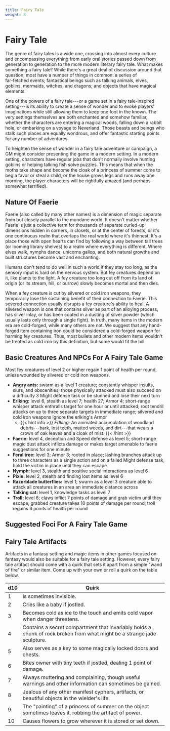 ```yaml
---
title: Fairy Tale
weight: 8
---
```


# Fairy Tale

The genre of fairy tales is a wide one, crossing into almost every culture and encompassing everything from early oral stories passed down from generation to generation to the more modern literary fairy tale. What makes something a fairy tale? While there's a great deal of discussion around that question, most have a number of things in common: a series of  
far-fetched events; fantastical beings such as talking animals, elves, goblins, mermaids, witches, and dragons; and objects that have magical elements.

One of the powers of a fairy tale---or a game set in a fairy tale-inspired setting---is its ability to create a sense of wonder and to evoke players' imaginations while still allowing them to keep one foot in the known. The very settings themselves are both enchanted and somehow familiar, whether the characters are entering a magical woods, falling down a rabbit hole, or embarking on a voyage to Neverland. Those beasts and beings who stalk such places are equally wondrous, and offer fantastic starting points for any number of adventures.

To heighten the sense of wonder in a fairy tale adventure or campaign, a GM might consider presenting the game in a modern setting. In a modern setting, characters have regular jobs that don't normally involve hunting goblins or helping talking fish solve puzzles. This means that when the moths take shape and become the cloak of a princess of summer come to beg a favor or steal a child, or the house grows legs and runs away one morning, the player characters will be rightfully amazed (and perhaps somewhat terrified).

## Nature Of Faerie

Faerie (also called by many other names) is a dimension of magic separate from but closely parallel to the mundane world. It doesn't matter whether Faerie is just a collective term for thousands of separate curled-up dimensions hidden in corners, in closets, or at the center of forests, or it's one continuous realm that overlaps the real world where it's thinnest. It's a place those with open hearts can find by following a way between tall trees (or looming library shelves) to a realm where everything is different. Where elves walk, nymphs dance, unicorns gallop, and both natural growths and built structures become vast and enchanting.

Humans don't tend to do well in such a world if they stay too long, as the sensory input is hard on the nervous system. But fey creatures depend on it, like plants to the light. A fey creature too long cut off from its land of origin (or its stream, hill, or burrow) slowly becomes mortal and then dies.

When a fey creature is cut by silvered or cold iron weapons, they temporarily lose the sustaining benefit of their connection to Faerie. This severed connection usually disrupts a fey creature's ability to heal. A silvered weapon is one that contains silver as part of an alloying process, has silver inlay, or has been coated in a dusting of silver powder (which usually lasts only through a single fight). In truth, many items in the modern era are cold-forged, while many others are not. We suggest that any hand-forged item containing iron could be considered a cold-forged weapon for harming fey creatures. Thus, most bullets and other modern items wouldn't be treated as cold iron by this definition, but some would fit the bill.

## Basic Creatures And NPCs For A Fairy Tale Game

Most fey creatures of level 2 or higher regain 1 point of health per round, unless wounded by silvered or cold iron weapons.

* **Angry ants:** swarm as a level 1 creature; constantly whisper insults, slurs, and obscenities; those physically attacked must also succeed on a difficulty 3 Might defense task or be stunned and lose their next turn
* **Erlking:** level 6, stealth as level 7; health 27; Armor 4; short-range whisper attack enthralls target for one hour or until attacked; root tendril attacks on up to three separate targets in immediate range; silvered and cold iron weapons ignore the erlking's Armor
  * {{< hint info >}} *Erlking:* An animated accumulation of woodland debris---bark, lost teeth, matted weeds, and dirt---that wears a crown of oak leaves and a cloak of mist. {{< /hint >}}
* **Faerie:** level 4, deception and Speed defense as level 5; short-range magic dust attack inflicts damage or makes target amenable to faerie suggestions for one minute
* **Feral tree:** level 3; Armor 3; rooted in place; lashing branches attack up to three characters as a single action and on a failed Might defense task, hold the victim in place until they can escape
* **Nymph:** level 3, stealth and positive social interactions as level 6
* **Pixie:** level 2, stealth and finding lost items as level 6
* **Razorblade butterflies:** level 1; swarm as a level 3 creature able to attack all creatures in an area an immediate distance across
* **Talking cat:** level 1, knowledge tasks as level 7
* **Troll:** level 6; claws inflict 7 points of damage and grab victim until they escape; grabbed creature takes 10 points of damage per round; troll regains 3 points of health per round

## Suggested Foci For A Fairy Tale Game
<!-- TODO: Missing section? -->

## Fairy Tale Artifacts

Artifacts in a fantasy setting and magic items in other games focused on fantasy would also be suitable for a fairy tale setting. However, every fairy tale artifact should come with a quirk that sets it apart from a simple "wand of fire" or similar item. Come up with your own or roll a quirk on the table below.

| d10 | Quirk                                                                                                                   |
|-----|-------------------------------------------------------------------------------------------------------------------------|
| 1   | Is sometimes invisible.                                                                                                 |
| 2   | Cries like a baby if jostled.                                                                                           |
| 3   | Becomes cold as ice to the touch and emits cold vapor when danger threatens.                                            |
| 4   | Contains a secret compartment that invariably holds a chunk of rock broken from what might be a strange jade sculpture. |
| 5   | Also serves as a key to some magically locked doors and chests.                                                         |
| 6   | Bites owner with tiny teeth if jostled, dealing 1 point of damage.                                                      |
| 7   | Always muttering and complaining, though useful warnings and other information can sometimes be gained.                 |
| 8   | Jealous of any other manifest cyphers, artifacts, or beautiful objects in the wielder's life.                           |
| 9   | The "painting" of a princess of summer on the object sometimes leaves it, robbing the artifact of power.                |
| 10  | Causes flowers to grow wherever it is stored or set down.                                                               |
